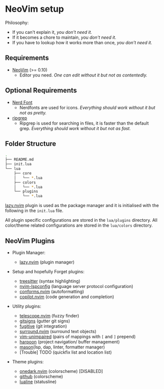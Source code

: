 # NeoVim setup

Philosophy:

- If you can't explain it, *you don't need it.*
- If it becomes a chore to maintain, *you don't need it.*
- If you have to lookup how it works more than once, *you don't need it.*

## Requirements

- [NeoVim](https://neovim.io) (>= 0.10)
  - Editor you need. *One can edit without it but not as contentedly.*

## Optional Requirements

- [Nerd Font](https://www.nerdfonts.com/)
  - Nerdfonts are used for icons. *Everything should work without it but not as pretty.*
- [ripgrep](https://github.com/BurntSushi/ripgrep#installation)
  - Ripgrep is used for searching in files, it is faster than the default grep. *Everything should work without it but not as fast.*

## Folder Structure

```bash
.
├── README.md
├── init.lua
└── lua
    ├── core
    │   └── *.lua
    ├── colors
    │   └── *.lua
    └── plugins
        └── *.lua
```

[lazy.nvim](https://github.com/folke/lazy.nvim.git) plugin is used as the package manager and it is initialised with the following in the `init.lua` file.

All plugin specific configurations are stored in the `lua/plugins` directory. All color/theme related configurations are stored in the `lua/colors` directory.

## NeoVim Plugins

- Plugin Manager:

  - [lazy.nvim](https://github.com/folke/lazy.nvim.git) (plugin manager)

- Setup and hopefully Forget plugins:

  - [treesitter](https://github.com/nvim-treesitter/nvim-treesitter) (syntax highlighting)
  - [nvim-lspconfig](https://github.com/neovim/nvim-lspconfig) (language server protocol configuration)
  - [conforms.nvim](https://github.com/stevearc/conform.nvim) (autoformatting)
  - [copilot.nvim](https://github.com/github/copilot.vim) (code generation and completion)

- Utility plugins:

  - [telescope.nvim](https://github.com/nvim-telescope/telescope.nvim) (fuzzy finder)
  - [gitsigns](https://github.com/lewis6991/gitsigns.nvim) (gutter git signs)
  - [fugitive](https://github.com/tpope/vim-fugitive) (git integration)
  - [surround.nvim](https://github.com/kylechui/nvim-surround) (surround text objects)
  - [vim-unimpaired](https://github.com/tpope/vim-unimpaired) (pairs of mappings with `[` and `]` prepend)
  - [harpoon](https://github.com/ThePrimeagen/harpoon) (project navigation/ buffer management)
  - [mason](https://github.com/williamboman/mason.nvim)(lsp, dap, linter, formatter manager)
  - \[Trouble\] TODO (quickfix list and location list)

- Theme plugins:

  - [onedark.nvim](https://github.com/joshdick/onedark.vim) (colorscheme) \[DISABLED\]
  - [github](https://github.com/projekt0n/github-nvim-theme) (colorscheme)
  - [lualine](https://github.com/nvim-lualine/lualine.nvim) (statusline)
